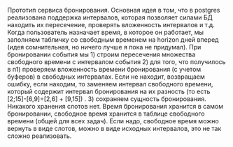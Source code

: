 Прототип сервиса бронирования. 
Основная идея в том, что в postgres реализована поддержка интервалов, которая позволяет силами БД находить их пересечение,
проверять вложенность интервалов и т.д.  Когда пользователь назначает время, в которое он работает, 
мы заполняем табличку со свободным временем на horizon дней вперед (идея сомнительная, но ничего лучше я пока не придумал).
При бронировании события мы 1) строим пересечения множества свободного времени с интервалом события 2) для того, 
что получилось в п1) проверяем вложенность времени бронирования (с учетом буферов) в свободных интервалах. 
Если не находит, возвращаем ошибку, если находим, то заменяем интервал свободного времени, который содержит интервал 
бронирования на их разность (то есть [2;15]-[6,9]=[2,6] + [9,15]) . 3) сохраняем сущность бронирования.
Никакого хранения слотов нет. Время бронирования хранится в самом бронировании, свободное время хранится в таблице
свободного времени (общей для всех задач).  Если надо, свободное время можно вернуть в виде слотов, можно в виде
исходных интервалов, это не так сложно реализовать.